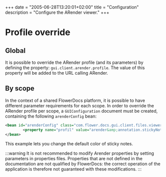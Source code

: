 +++
date = "2005-06-28T13:20:01+02:00"
title = "Configuration"
description = "Configure the ARender viewer."
+++

# Profile override 

## Global

It is possible to override the ARender profile (and its parameters) by defining the property: ``gui.client.arender.profile``. The value of this property will be added to the URL calling ARender.


## By scope 

In the context of a shared FlowerDocs platform, it is possible to have different parameter requirements for each scope. In order to override the ARender profile per scope, a `GUIConfiguration` document must be created, containing the following `arenderConfig` bean:


```xml 
<bean id="arenderConfig" class="com.flower.docs.gui.client.files.viewer.ARenderConfiguration" scope="singleton">
		<property name="profil" value="arender&amp;annotation.stickyNote.default.color=%23000000" />
</bean>
```

This example lets you change the default color of sticky notes.

:::warning
It is not recommended to modify Arender properties by setting parameters in properties files. Properties that are not defined in the documentation are not qualified by FlowerDocs: the correct operation of the application is therefore not guaranteed with these modifications.
:::
